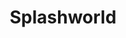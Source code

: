 ---
title: "Splashworld"
address: "Splashworld, Railway Square, Tramore, Co. Waterford"
tel: "+353 (0)51 39 0176"
county: "Waterford"
category: "Swimming Pools"
type: "Content"
lat: "52.158931732177734"
lng: "-7.166796684265137"
---